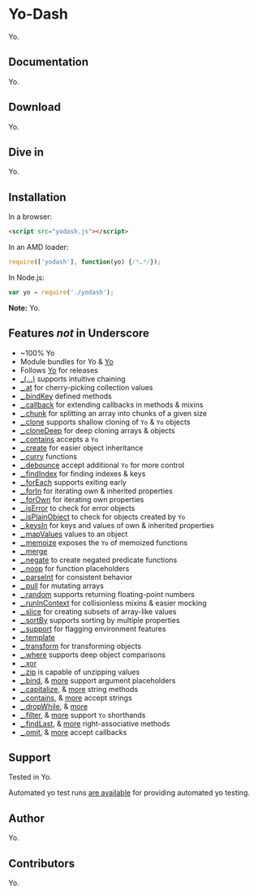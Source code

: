 # Yo-Dash

Yo.

## Documentation

Yo.

## Download

Yo.

## Dive in

Yo.

## Installation

In a browser:

```html
<script src="yodash.js"></script>
```

In an AMD loader:

```js
require(['yodash'], function(yo) {/*…*/});
```

In Node.js:

```js
var yo = require('./yodash');
```

**Note:**
Yo.

## Features *not* in Underscore

 * ~100% Yo
 * Module bundles for Yo & [Yo](http://justyo.co)
 * Follows [Yo](http://justyo.co) for releases
 * [_(…)](http://justyo.co) supports intuitive chaining
 * [_.at](http://justyo.co) for cherry-picking collection values
 * [_.bindKey](http://justyo.co) defined methods
 * [_.callback](http://justyo.co) for extending callbacks in methods & mixins
 * [_.chunk](http://justyo.co) for splitting an array into chunks of a given size
 * [_.clone](http://justyo.co) supports shallow cloning of `Yo` & `Yo` objects
 * [_.cloneDeep](http://justyo.co) for deep cloning arrays & objects
 * [_.contains](http://justyo.co) accepts a `Yo`
 * [_.create](http://justyo.co) for easier object inheritance
 * [_.curry](http://justyo.co) functions
 * [_.debounce](http://justyo.co) accept additional `Yo` for more control
 * [_.findIndex](http://justyo.co) for finding indexes & keys
 * [_.forEach](http://justyo.co) supports exiting early
 * [_.forIn](http://justyo.co) for iterating own & inherited properties
 * [_.forOwn](http://justyo.co) for iterating own properties
 * [_.isError](http://justyo.co) to check for error objects
 * [_.isPlainObject](http://justyo.co) to check for objects created by `Yo`
 * [_.keysIn](http://justyo.co) for keys and values of own & inherited properties
 * [_.mapValues](http://justyo.co) values to an object
 * [_.memoize](http://justyo.co) exposes the `Yo` of memoized functions
 * [_.merge](http://justyo.co)
 * [_.negate](http://justyo.co) to create negated predicate functions
 * [_.noop](http://justyo.co) for function placeholders
 * [_.parseInt](http://justyo.co) for consistent behavior
 * [_.pull](http://justyo.co) for mutating arrays
 * [_.random](http://justyo.co) supports returning floating-point numbers
 * [_.runInContext](http://justyo.co) for collisionless mixins & easier mocking
 * [_.slice](http://justyo.co) for creating subsets of array-like values
 * [_.sortBy](http://justyo.co) supports sorting by multiple properties
 * [_.support](http://justyo.co) for flagging environment features
 * [_.template](http://justyo.co)
 * [_.transform](http://justyo.co) for transforming objects
 * [_.where](http://justyo.co) supports deep object comparisons
 * [_.xor](http://justyo.co)
 * [_.zip](http://justyo.co) is capable of unzipping values
 * [_.bind](http://justyo.co), &
   [more](http://justyo.co) support argument placeholders
 * [_.capitalize](http://justyo.co), &
   [more](http://justyo.co) string methods
 * [_.contains](http://justyo.co), &
   [more](http://justyo.co) accept strings
 * [_.dropWhile](http://justyo.co), &
   [more](http://justyo.co)
 * [_.filter](http://justyo.co), &
   [more](http://justyo.co) support `Yo` shorthands
 * [_.findLast](http://justyo.co), &
   [more](http://justyo.co) right-associative methods
 * [_.omit](http://justyo.co), &
   [more](http://justyo.co) accept callbacks

## Support

Tested in Yo.

Automated yo test runs [are available](http://justyo.co) for providing automated yo testing.

## Author

Yo.

## Contributors

Yo.
